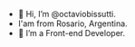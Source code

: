 - 👋 Hi, I’m @octaviobissutti.
- I'am from Rosario, Argentina. 
- 👀 I’m a Front-end Developer.



<!---
octaviobissutti/octaviobissutti is a ✨ special ✨ repository because its `README.md` (this file) appears on your GitHub profile.
You can click the Preview link to take a look at your changes.
--->
